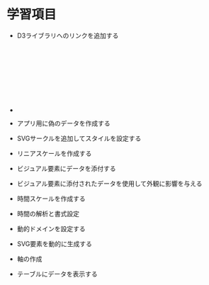 # 学習項目

* D3ライブラリへのリンクを追加する

* <svg>タグを追加し、D3でサイズを変更する

* アプリ用に偽のデータを作成する

* SVGサークルを追加してスタイルを設定する

* リニアスケールを作成する

* ビジュアル要素にデータを添付する

* ビジュアル要素に添付されたデータを使用して外観に影響を与える

* 時間スケールを作成する

* 時間の解析と書式設定

* 動的ドメインを設定する

* SVG要素を動的に生成する

* 軸の作成

* テーブルにデータを表示する

